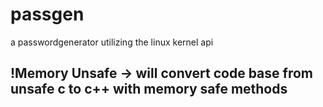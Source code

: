 # passgen
a passwordgenerator utilizing the linux kernel api

## !Memory Unsafe -> will convert code base from unsafe c to c++ with memory safe methods